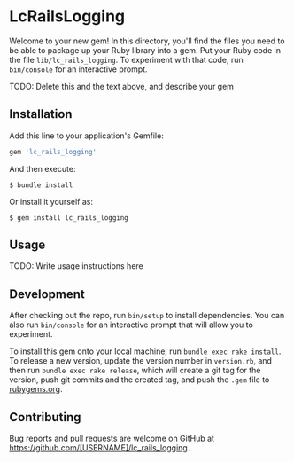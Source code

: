 # LcRailsLogging

Welcome to your new gem! In this directory, you'll find the files you need to be able to package up your Ruby library into a gem. Put your Ruby code in the file `lib/lc_rails_logging`. To experiment with that code, run `bin/console` for an interactive prompt.

TODO: Delete this and the text above, and describe your gem

## Installation

Add this line to your application's Gemfile:

```ruby
gem 'lc_rails_logging'
```

And then execute:

    $ bundle install

Or install it yourself as:

    $ gem install lc_rails_logging

## Usage

TODO: Write usage instructions here

## Development

After checking out the repo, run `bin/setup` to install dependencies. You can also run `bin/console` for an interactive prompt that will allow you to experiment.

To install this gem onto your local machine, run `bundle exec rake install`. To release a new version, update the version number in `version.rb`, and then run `bundle exec rake release`, which will create a git tag for the version, push git commits and the created tag, and push the `.gem` file to [rubygems.org](https://rubygems.org).

## Contributing

Bug reports and pull requests are welcome on GitHub at https://github.com/[USERNAME]/lc_rails_logging.
